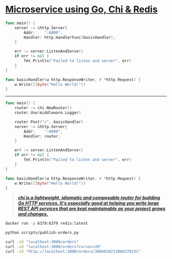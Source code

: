 # [Microservice using Go, Chi & Redis](https://www.youtube.com/watch?v=wpnN3RIRSxs&list=PL4cUxeGkcC9iImF8w9FbFOc2UntutL9Wv&index=1)

```go
func main() {
	server := &http.Server{
		Addr:    ":8000",
		Handler: http.HandlerFunc(basicHandler),
	}

	err := server.ListenAndServe()
	if err != nil {
		fmt.Println("Failed to listen and server", err)
	}
}

func basicHandler(w http.ResponseWriter, r *http.Request) {
	w.Write([]byte("Hello World!"))
}
```

---

```go
func main() {
	router := chi.NewRouter()
	router.Use(middleware.Logger)

	router.Post("/", basicHandler)
	server := &http.Server{
		Addr:    ":8000",
		Handler: router,
	}

	err := server.ListenAndServe()
	if err != nil {
		fmt.Println("Failed to listen and server", err)
	}
}

func basicHandler(w http.ResponseWriter, r *http.Request) {
	w.Write([]byte("Hello World!"))
}
```

> [**_chi is a lightweight, idiomatic and composable router for building Go HTTP services. It's especially good at helping you write large REST API services that are kept maintainable as your project grows and changes._**](https://github.com/go-chi/chi)

```sh
docker run -p 6379:6379 redis:latest
```

```sh
python scripts/publish-orders.py
```

```sh
curl -sS "localhost:3000/orders"
curl -sS "localhost:3000/orders?cursor=39"
curl -sS "http://localhost:3000/orders/3806658213066379331"
```
